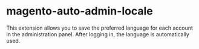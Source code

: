 # magento-auto-admin-locale
This extension allows you to save the preferred language for each account in the administration panel. After logging in, the language is automatically used.
